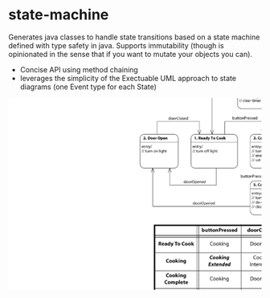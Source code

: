 state-machine
==============
Generates java classes to handle state transitions based on a state machine defined with type safety in java. Supports 
immutability (though is opinionated in the sense that if you want to mutate your objects you can).

* Concise API using method chaining
* leverages the simplicity of the Exectuable UML approach
to state diagrams (one Event type for each State)

<img src="src/docs/microwave-state-diagram.png?raw=true" />


